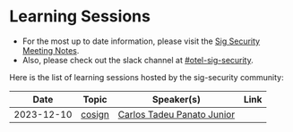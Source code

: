 # Learning Sessions

- For the most up to date information, please visit the [Sig Security Meeting
  Notes](https://docs.google.com/document/d/1P2xejC7lEkOV_Z-8E0oZPXLK5HOnUPNuRqKP0ZQ5fpg).
- Also, please check out the slack channel at
  [#otel-sig-security](https://cloud-native.slack.com/archives/C05A85QC281).

Here is the list of learning sessions hosted by the sig-security community:

| **Date**   | **Topic**                                    | **Speaker(s)**                                           | **Link** |
| ---------- | :------------------------------------------: | -------------------------------------------------------- | :------: |
| 2023-12-10 | [cosign](https://github.com/sigstore/cosign) | [Carlos Tadeu Panato Junior](https://github.com/cpanato) |          |
